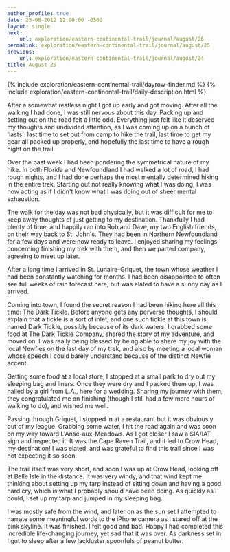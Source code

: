 ```yaml
---
author_profile: true
date: 25-08-2012 12:00:00 -0500
layout: single
next:
    url: exploration/eastern-continental-trail/journal/august/26
permalink: exploration/eastern-continental-trail/journal/august/25
previous:
    url: exploration/eastern-continental-trail/journal/august/24
title: August 25
---
```

{% include exploration/eastern-continental-trail/dayrow-finder.md %}
{% include exploration/eastern-continental-trail/daily-description.html %}

After a somewhat restless night I got up early and got moving. After all the walking I had done, I was still nervous about this day. Packing up and setting out on the road felt a little odd. Everything just felt like it deserved my thoughts and undivided attention, as I was coming up on a bunch of 'lasts': last time to set out from camp to hike the trail, last time to get my gear all packed up properly, and hopefully the last time to have a rough night on the trail.

Over the past week I had been pondering the symmetrical nature of my hike. In both Florida and Newfoundland I had walked a lot of road, I had rough nights, and I had done perhaps the most mentally determined hiking in the entire trek. Starting out not really knowing what I was doing, I was now acting as if I didn't know what I was doing out of sheer mental exhaustion.

The walk for the day was not bad physically, but it was difficult for me to keep away thoughts of just getting to my destination. Thankfully I had plenty of time, and happily ran into Rob and Dave, my two English friends, on their way back to St. John's. They had been in Northern Newfoundland for a few days and were now ready to leave. I enjoyed sharing my feelings concerning finishing my trek with them, and then we parted company, agreeing to meet up later.

After a long time I arrived in St. Lunaire-Griquet, the town whose weather I had been constantly watching for months. I had been disappointed to often see full weeks of rain forecast here, but was elated to have a sunny day as I arrived.

Coming into town, I found the secret reason I had been hiking here all this time: The Dark Tickle. Before anyone gets any perverse thoughts, I should explain that a tickle is a sort of inlet, and one such tickle at this town is named Dark Tickle, possibly because of its dark waters. I grabbed some food at The Dark Tickle Company, shared the story of my adventure, and moved on. I was really being blessed by being able to share my joy with the local Newfies on the last day of my trek, and also by meeting a local woman whose speech I could barely understand because of the distinct Newfie accent.

Getting some food at a local store, I stopped at a small park to dry out my sleeping bag and liners. Once they were dry and I packed them up, I was hailed by a girl from L.A., here for a wedding. Sharing my journey with them, they congratulated me on finishing (though I still had a few more hours of walking to do), and wished me well.

Passing through Griquet, I stopped in at a restaurant but it was obviously out of my league. Grabbing some water, I hit the road again and was soon on my way toward L'Anse-aux-Meadows. As I got closer I saw a SIA/IAT sign and inspected it. It was the Cape Raven Trail, and it led to Crow Head, my destination! I was elated, and was grateful to find this trail since I was not expecting it so soon.

The trail itself was very short, and soon I was up at Crow Head, looking off at Belle Isle in the distance. It was very windy, and that wind kept me thinking about setting up my tarp instead of sitting down and having a good hard cry, which is what I probably should have been doing. As quickly as I could, I set up my tarp and jumped in my sleeping bag.

I was mostly safe from the wind, and later on as the sun set I attempted to narrate some meaningful words to the iPhone camera as I stared off at the pink skyline. It was finished. I felt good and bad. Happy I had completed this incredible life-changing journey, yet sad that it was over. As darkness set in I got to sleep after a few lackluster spoonfuls of peanut butter.